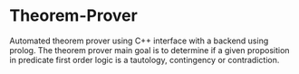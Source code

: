 ﻿# Theorem-Prover
Automated theorem prover using C++ interface with a backend using prolog.
The theorem prover main goal is to determine if a given proposition in predicate first order logic is a tautology, contingency or contradiction.
